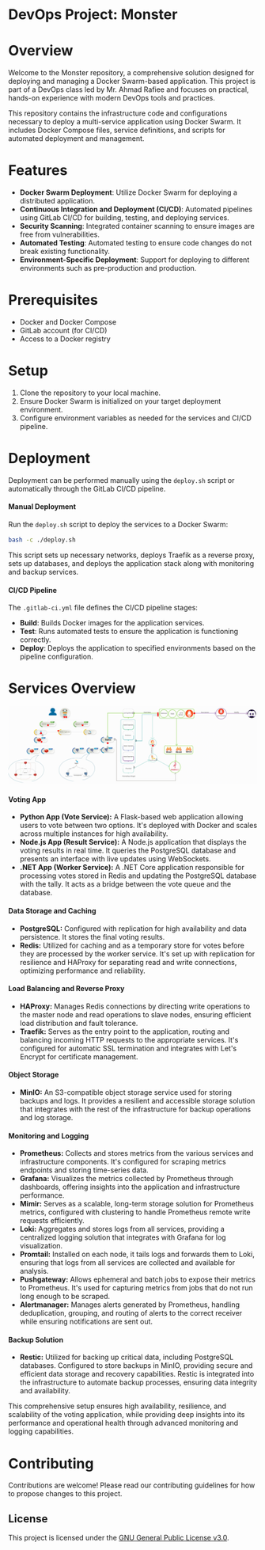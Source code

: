 # DevOps Project: Monster

# Overview

Welcome to the Monster repository, a comprehensive solution designed for deploying and managing a Docker Swarm-based application. This project is part of a DevOps class led by Mr. Ahmad Rafiee and focuses on practical, hands-on experience with modern DevOps tools and practices.

This repository contains the infrastructure code and configurations necessary to deploy a multi-service application using Docker Swarm. It includes Docker Compose files, service definitions, and scripts for automated deployment and management.

# Features

-   **Docker Swarm Deployment**: Utilize Docker Swarm for deploying a distributed application.
-   **Continuous Integration and Deployment (CI/CD)**: Automated pipelines using GitLab CI/CD for building, testing, and deploying services.
-   **Security Scanning**: Integrated container scanning to ensure images are free from vulnerabilities.
-   **Automated Testing**: Automated testing to ensure code changes do not break existing functionality.
-   **Environment-Specific Deployment**: Support for deploying to different environments such as pre-production and production.

# Prerequisites

-   Docker and Docker Compose
-   GitLab account (for CI/CD)
-   Access to a Docker registry

# Setup

1.  Clone the repository to your local machine.
2.  Ensure Docker Swarm is initialized on your target deployment environment.
3.  Configure environment variables as needed for the services and CI/CD pipeline.

# Deployment

Deployment can be performed manually using the  `deploy.sh`  script or automatically through the GitLab CI/CD pipeline.

#### Manual Deployment

Run the  `deploy.sh`  script to deploy the services to a Docker Swarm:

```bash
bash -c ./deploy.sh
```

This script sets up necessary networks, deploys Traefik as a reverse proxy, sets up databases, and deploys the application stack along with monitoring and backup services.

#### CI/CD Pipeline

The  `.gitlab-ci.yml`  file defines the CI/CD pipeline stages:

-   **Build**: Builds Docker images for the application services.
-   **Test**: Runs automated tests to ensure the application is functioning correctly.
-   **Deploy**: Deploys the application to specified environments based on the pipeline configuration.

# Services Overview

![DLP](dlp.gif)

#### Voting App

-   **Python App (Vote Service):**  A Flask-based web application allowing users to vote between two options. It's deployed with Docker and scales across multiple instances for high availability.
-   **Node.js App (Result Service):**  A Node.js application that displays the voting results in real time. It queries the PostgreSQL database and presents an interface with live updates using WebSockets.
-   **.NET App (Worker Service):**  A .NET Core application responsible for processing votes stored in Redis and updating the PostgreSQL database with the tally. It acts as a bridge between the vote queue and the database.

#### Data Storage and Caching

-   **PostgreSQL:**  Configured with replication for high availability and data persistence. It stores the final voting results.
-   **Redis:**  Utilized for caching and as a temporary store for votes before they are processed by the worker service. It's set up with replication for resilience and HAProxy for separating read and write connections, optimizing performance and reliability.

#### Load Balancing and Reverse Proxy

-   **HAProxy:**  Manages Redis connections by directing write operations to the master node and read operations to slave nodes, ensuring efficient load distribution and fault tolerance.
-   **Traefik:**  Serves as the entry point to the application, routing and balancing incoming HTTP requests to the appropriate services. It's configured for automatic SSL termination and integrates with Let's Encrypt for certificate management.

#### Object Storage

-   **MinIO:**  An S3-compatible object storage service used for storing backups and logs. It provides a resilient and accessible storage solution that integrates with the rest of the infrastructure for backup operations and log storage.

#### Monitoring and Logging

-   **Prometheus:**  Collects and stores metrics from the various services and infrastructure components. It's configured for scraping metrics endpoints and storing time-series data.
-   **Grafana:**  Visualizes the metrics collected by Prometheus through dashboards, offering insights into the application and infrastructure performance.
-   **Mimir:**  Serves as a scalable, long-term storage solution for Prometheus metrics, configured with clustering to handle Prometheus remote write requests efficiently.
-   **Loki:**  Aggregates and stores logs from all services, providing a centralized logging solution that integrates with Grafana for log visualization.
-   **Promtail:**  Installed on each node, it tails logs and forwards them to Loki, ensuring that logs from all services are collected and available for analysis.
-   **Pushgateway:**  Allows ephemeral and batch jobs to expose their metrics to Prometheus. It's used for capturing metrics from jobs that do not run long enough to be scraped.
-   **Alertmanager:**  Manages alerts generated by Prometheus, handling deduplication, grouping, and routing of alerts to the correct receiver while ensuring notifications are sent out.
#### Backup Solution

- **Restic:** Utilized for backing up critical data, including PostgreSQL databases. Configured to store backups in MinIO, providing secure and efficient data storage and recovery capabilities. Restic is integrated into the infrastructure to automate backup processes, ensuring data integrity and availability.

This comprehensive setup ensures high availability, resilience, and scalability of the voting application, while providing deep insights into its performance and operational health through advanced monitoring and logging capabilities.


# Contributing

Contributions are welcome! Please read our contributing guidelines for how to propose changes to this project.
## License

This project is licensed under the [GNU General Public License v3.0](./LICENSE).